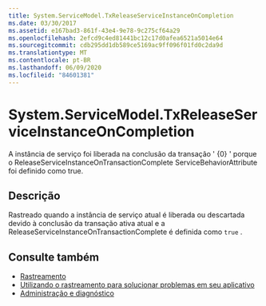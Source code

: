 ```yaml
---
title: System.ServiceModel.TxReleaseServiceInstanceOnCompletion
ms.date: 03/30/2017
ms.assetid: e167bad3-861f-43e4-9e78-9c275cf64a29
ms.openlocfilehash: 2efcd9c4ed81441bc12c17d0afea6521a5014e64
ms.sourcegitcommit: cdb295dd1db589ce5169ac9ff096f01fd0c2da9d
ms.translationtype: MT
ms.contentlocale: pt-BR
ms.lasthandoff: 06/09/2020
ms.locfileid: "84601381"
---
```

# <a name="systemservicemodeltxreleaseserviceinstanceoncompletion"></a>System.ServiceModel.TxReleaseServiceInstanceOnCompletion
A instância de serviço foi liberada na conclusão da transação ' {0} ' porque o ReleaseServiceInstanceOnTransactionComplete ServiceBehaviorAttribute foi definido como true.  
  
## <a name="description"></a>Descrição  
 Rastreado quando a instância de serviço atual é liberada ou descartada devido à conclusão da transação ativa atual e a ReleaseServiceInstanceOnTransactionComplete é definida como `true` .  
  
## <a name="see-also"></a>Consulte também

- [Rastreamento](index.md)
- [Utilizando o rastreamento para solucionar problemas em seu aplicativo](using-tracing-to-troubleshoot-your-application.md)
- [Administração e diagnóstico](../index.md)
